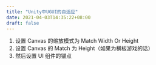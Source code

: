 ```yaml
---
title: "Unity中UGUI的自适应"
date: 2021-04-03T14:35:22+08:00
draft: false
---
```


1. 设置 Canvas 的缩放模式为 Match Width Or Height
2. 设置 Canvas 的 Match 为 Height（如果为横板游戏的话）
3. 然后设置 UI 组件的锚点